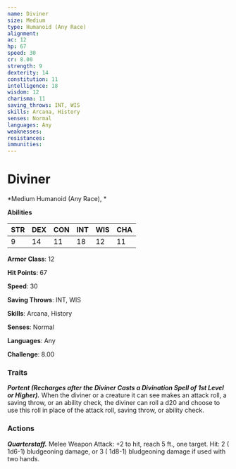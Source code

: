 ```yaml
---
name: Diviner
size: Medium
type: Humanoid (Any Race)
alignment: 
ac: 12
hp: 67
speed: 30
cr: 8.00
strength: 9
dexterity: 14
constitution: 11
intelligence: 18
wisdom: 12
charisma: 11
saving_throws: INT, WIS
skills: Arcana, History
senses: Normal
languages: Any
weaknesses:
resistances:
immunities:
---
```


# Diviner

*Medium Humanoid (Any Race), *

**Abilities**

| STR | DEX | CON | INT | WIS | CHA |
| --- | --- | --- | --- | --- | --- |
| 9 | 14 | 11 | 18 | 12 | 11 |

**Armor Class**: 12

**Hit Points**: 67

**Speed**: 30

**Saving Throws**: INT, WIS

**Skills**: Arcana, History

**Senses**: Normal

**Languages**: Any

**Challenge**: 8.00


### Traits
***Portent (Recharges after the Diviner Casts a Divination Spell of 1st Level or Higher).*** When the diviner or a creature it can see makes an attack roll, a saving throw, or an ability check, the diviner can roll a d20 and choose to use this roll in place of the attack roll, saving throw, or ability check.


### Actions
***Quarterstaff.*** Melee Weapon Attack:  +2 to hit, reach 5 ft., one target. Hit: 2 ( 1d6-1) bludgeoning damage, or 3 ( 1d8-1) bludgeoning damage if used with two hands.


